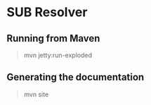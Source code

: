 SUB Resolver
============

Running from Maven
------------------
> mvn jetty:run-exploded

Generating the documentation
----------------------------
>mvn site